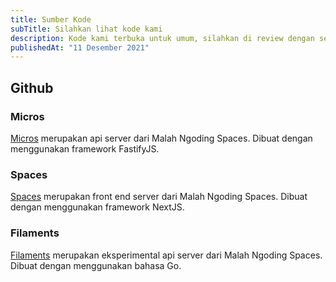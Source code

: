 ```yaml
---
title: Sumber Kode
subTitle: Silahkan lihat kode kami
description: Kode kami terbuka untuk umum, silahkan di review dengan semangat
publishedAt: "11 Desember 2021"
---
```


## Github

### Micros

[Micros](https://github.com/malahngoding/micros) merupakan api server dari Malah Ngoding Spaces. Dibuat dengan menggunakan framework FastifyJS.

### Spaces

[Spaces](https://github.com/malahngoding/spaces) merupakan front end server dari Malah Ngoding Spaces. Dibuat dengan menggunakan framework NextJS.

### Filaments

[Filaments](https://github.com/malahngoding/filaments) merupakan eksperimental api server dari Malah Ngoding Spaces. Dibuat dengan menggunakan bahasa Go.
